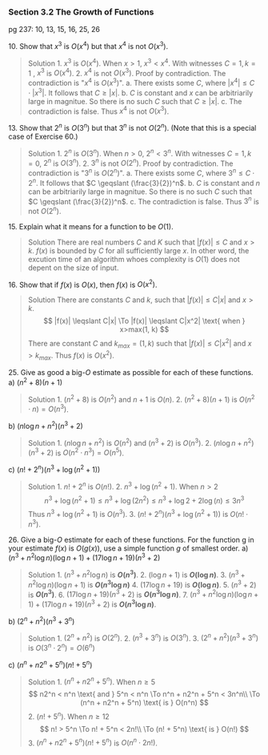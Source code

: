 ### Section 3.2 The Growth of Functions
pg 237: 10, 13, 15, 16, 25, 26

10\. Show that $x^3$ is $O(x^4)$ but that $x^4$ is not $O(x^3)$.
>Solution
1\. $x^3$ is $O(x^4)$. When $x>1$, $x^3 < x^4$. With witnesses $C=1, k=1$ , $x^3$ is $O(x^4)$.
2\. $x^4$ is not $O(x^3)$. Proof by contradiction. The contradiction is "$x^4$ is $O(x^3)$".
a. There exists some $C$, where $|x^4| \leqslant C\cdot |x^3|$. It follows that $C \geqslant |x|$.
b. $C$ is constant and $x$ can be arbitriarily large in magnitue. So there is no such $C$ such that $C \geqslant |x|$.
c. The contradiction is false. Thus $x^4$ is not $O(x^3)$.

13\. Show that $2^n$ is $O(3^n)$ but that $3^n$ is not $O(2^n)$. (Note that this is a special case of Exercise 60.)
>Solution
1\. $2^n$ is $O(3^n)$. When $n>0$, $2^n < 3^n$. With witnesses $C=1, k=0$, $2^n$ is $O(3^n)$.
2\. $3^n$ is not $O(2^n)$. Proof by contradiction. The contradiction is "$3^n$ is $O(2^n)$".
a. There exists some $C$, where $3^n \leqslant C\cdot 2^n$. It follows that $C \geqslant (\frac{3}{2})^n$.
b. $C$ is constant and $n$ can be arbitriarily large in magnitue. So there is no such $C$ such that $C \geqslant (\frac{3}{2})^n$.
c. The contradiction is false. Thus $3^n$ is not $O(2^n)$.

15\. Explain what it means for a function to be $O(1)$.
>Solution
There are real numbers $C$ and $K$ such that $|f(x)| \leqslant C$ and $x>k$. $f(x)$ is bounded by $C$ for all sufficiently large $x$. In other word, the excution time of an algorithm whoes complexity is $O(1)$  does not depent on the size of input.

16\. Show that if $f(x)$ is $O(x)$, then $f(x)$ is $O(x^2)$.
>Solution
There are constants $C$ and $k$, such that $|f(x)| \leqslant C|x|$ and $x>k$.
$$
|f(x)| \leqslant C|x| \To |f(x)| \leqslant C|x^2| \text{ when } x>max(1, k)
$$
There are constant $C$ and $k_{max}=(1, k)$ such that $|f(x)| \leqslant C|x^2|$ and $x>k_{max}$. Thus $f(x)$ is $O(x^2)$.

25\. Give as good a big-$O$ estimate as possible for each of these functions.
a) $(n^2 + 8)(n + 1)$
>Solution
1\. $(n^2 + 8)$ is $O(n^2)$ and $n + 1$ is $O(n)$.
2\. $(n^2 + 8)(n + 1)$ is $O(n^2 \cdot n) = O(n^3)$.

b) $(n\log n + n^2)(n^3 + 2)$
>Solution
1\. $(n\log n + n^2)$ is $O(n^2)$ and $(n^3 + 2)$ is $O(n^3)$.
2\. $(n\log n + n^2)(n^3 + 2)$ is $O(n^2 \cdot n^3) = O(n^5)$.

<!-- pagebreak -->
c) $(n! + 2^n)(n^3 + \log(n^2 + 1))$
>Solution
1\. $n! + 2^n$ is $O(n!)$.
2\. $n^3 + \log(n^2 + 1)$. When $n>2$
$$
n^3 + \log(n^2 + 1) \leqslant n^3 + \log(2n^2) \leqslant n^3 + \log 2 + 2\log(n) \leqslant 3n^3
$$
Thus $n^3 + \log(n^2 + 1)$ is $O(n^3)$.
3\. $(n! + 2^n)(n^3 + \log(n^2 + 1))$ is $O(n! \cdot n^3)$.

26\. Give a big-$O$ estimate for each of these functions. For the function g in your estimate $f(x)$ is $O(g(x))$, use a simple function $g$ of smallest order.
a) $(n^3+n^2\log n)(\log n+1) + (17 \log n+19)(n^3+2)$
>Solution
1\. $(n^3+n^2\log n)$ is **$O(n^3)$**.
2\. $(\log n+1)$ is **$O(\log n)$**.
3\. $(n^3+n^2\log n)(\log n+1)$ is **$O(n^3 \log n)$**
4\. $(17 \log n+19)$ is **$O(\log n)$**.
5\. $(n^3+2)$ is **$O(n^3)$**.
6\. $(17 \log n+19)(n^3+2)$ is **$O(n^3 \log n)$**.
7\. $(n^3+n^2\log n)(\log n+1) + (17 \log n+19)(n^3+2)$ is **$O(n^3 \log n)$**.

b) $(2^n + n^2)(n^3 + 3^n)$
>Solution
1\. $(2^n + n^2)$ is $O(2^n)$.
2\. $(n^3 + 3^n)$ is $O(3^n)$.
3\. $(2^n + n^2)(n^3 + 3^n)$ is $O(3^n \cdot 2^n) = O(6^n)$

c) $(n^n + n2^n + 5^n)(n! + 5^n)$
>Solution
1\. $(n^n + n2^n + 5^n)$. When $n \geqslant 5$
$$
n2^n < n^n \text{ and } 5^n < n^n \To n^n + n2^n + 5^n < 3n^n\\
\To (n^n + n2^n + 5^n) \text{ is } O(n^n)
$$
2\. $(n! + 5^n)$. When $n \geqslant 12$
$$
n! > 5^n \To n! + 5^n < 2n!\\
\To (n! + 5^n) \text{ is } O(n!)
$$
3\. $(n^n + n2^n + 5^n)(n! + 5^n)$ is $O(n^n \cdot 2n!)$.
